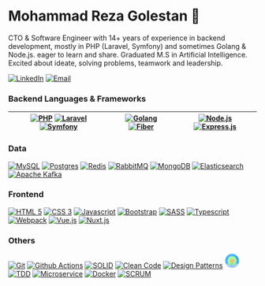 # Mohammad Reza Golestan 👋
CTO & Software Engineer with 14+ years of experience in backend development, mostly in PHP (Laravel, Symfony) and sometimes Golang & Node.js. eager to learn and share. Graduated M.S in Artificial Intelligence. Excited about ideate, solving problems, teamwork and leadership.

[![LinkedIn](https://img.shields.io/badge/linkedin-f0f0f0?&style=for-the-badge&logo=linkedin&logoColor=white&color=0e76a8)](https://www.linkedin.com/in/mrezagolestan/)
[![Email](https://img.shields.io/badge/email-f0f0f0?&style=for-the-badge&logo=email&logoColor=white&color=ea4335)](mailto:mreza_golestan@live.com) 

### Backend Languages & Frameworks
|<a href="https://php.net/" target="_blank" rel="noreferrer"><img src="https://www.vectorlogo.zone/logos/php/php-icon.svg" alt="PHP" title="PHP" width="60" height="60"/></a> <a href="https://laravel.com/" target="_blank" rel="noreferrer"><img src="https://www.vectorlogo.zone/logos/laravel/laravel-icon.svg" alt="Laravel" title="Laravel" width="30" height="30"/></a> <a href="https://symfony/" target="_blank" rel="noreferrer"><img src="https://www.vectorlogo.zone/logos/symfony/symfony-icon.svg" alt="Symfony" title="Symfony" width="30" height="30"/></a> | <a href="https://go.dev/" target="_blank" rel="noreferrer"><img src="https://www.vectorlogo.zone/logos/golang/golang-icon.svg" alt="Golang" title="Golang" width="60" height="60"/></a> <a href="https://gofiber.io/" target="_blank" rel="noreferrer"><img src="https://raw.githubusercontent.com/gofiber/docs/master/static/img/logo.svg" alt="Fiber" title="Fiber" width="40" height="40"/></a> | <a href="https://nodejs.org/" target="_blank" rel="noreferrer"><img src="https://www.svgrepo.com/show/452075/node-js.svg" alt="Node.js" title="Node.js" width="60" height="60"/></a> <a href="https://expressjs.org/" target="_blank" rel="noreferrer"><img src="https://www.vectorlogo.zone/logos/expressjs/expressjs-icon.svg" alt="Express.js" title="Express.js" width="25" height="25"/></a>|
|---|---|---|

### Data
<a href="https://mysql.com/" target="_blank" rel="noreferrer"><img src="https://www.vectorlogo.zone/logos/mysql/mysql-icon.svg" alt="MySQL" title="MySQL" width="30" height="30"/></a>
<a href="https://postgresql.org/" target="_blank" rel="noreferrer"><img src="https://www.vectorlogo.zone/logos/postgresql/postgresql-icon.svg" alt="Postgres" title="Postgres" width="30" height="30"/></a>
<a href="https://redis" target="_blank" rel="noreferrer"><img src="https://www.vectorlogo.zone/logos/redis/redis-icon.svg" alt="Redis" title="Redis" width="30" height="30"/></a>
<a href="https://rabbitmq.com" target="_blank" rel="noreferrer"><img src="https://www.vectorlogo.zone/logos/rabbitmq/rabbitmq-icon.svg" alt="RabbitMQ" title="RabbitMQ" width="30" height="30"/></a>
<a href="https://mongodb" target="_blank" rel="noreferrer"><img src="https://www.vectorlogo.zone/logos/mongodb/mongodb-icon.svg" alt="MongoDB" title="MongoDB" width="30" height="30"/></a>
<a href="https://elastic.co" target="_blank" rel="noreferrer"><img src="https://www.vectorlogo.zone/logos/elastic/elastic-icon.svg" alt="Elasticsearch" title="Elasticsearch" width="30" height="30"/></a>
<a href="https://kafka.apache.org" target="_blank" rel="noreferrer"><img src="https://www.vectorlogo.zone/logos/apache_kafka/apache_kafka-icon.svg" alt="Apache Kafka" title="Apache Kafka" width="30" height="30"/></a>

### Frontend
<a href="https://www.w3.org/html/" target="_blank" rel="noreferrer"><img src="https://www.vectorlogo.zone/logos/w3_html5/w3_html5-icon.svg" alt="HTML 5" title="HTML 5" width="30" height="30"/></a>
<a href="https://www.w3schools.com/css/" target="_blank" rel="noreferrer"><img src="https://www.vectorlogo.zone/logos/w3_css/w3_css-icon.svg" alt="CSS 3" title="CSS 3" width="30" height="30"/></a>
<a href="https://developer.mozilla.org/en-US/docs/Web/JavaScript" target="_blank" rel="noreferrer"><img src="https://www.vectorlogo.zone/logos/javascript/javascript-icon.svg" alt="Javascript" title="Javascript" width="30" height="30"/></a>
<a href="https://getbootstrap.com" target="_blank" rel="noreferrer"><img src="https://www.vectorlogo.zone/logos/getbootstrap/getbootstrap-icon.svg" alt="Bootstrap" title="Bootstrap" width="30" height="30"/></a>
<a href="https://sass-lang.com" target="_blank" rel="noreferrer"><img src="https://www.vectorlogo.zone/logos/sass-lang/sass-lang-icon.svg" alt="SASS" title="SASS" width="30" height="30"/></a>
<a href="https://www.typescriptlang.org/" target="_blank" rel="noreferrer"><img src="https://www.vectorlogo.zone/logos/typescriptlang/typescriptlang-icon.svg" alt="Typescript" title="Typescript" width="30" height="30"/></a>
<a href="https://webpack.js.org" target="_blank" rel="noreferrer"><img src="https://www.vectorlogo.zone/logos/js_webpack/js_webpack-icon.svg" alt="Webpack" title="Webpack" width="30" height="30"/></a>
<a href="https://vuejs.org" target="_blank" rel="noreferrer"><img src="https://www.vectorlogo.zone/logos/vuejs/vuejs-icon.svg" alt="Vue.js" title="Vue.js" width="30" height="30"/></a>
<a href="https://nuxt.com" target="_blank" rel="noreferrer"><img src="https://www.vectorlogo.zone/logos/nuxtjs/nuxtjs-icon.svg" alt="Nuxt.js" title="Nuxt.js" width="30" height="30"/></a>

### Others
<a href="https://git-scm.com/" target="_blank" rel="noreferrer"><img src="https://www.vectorlogo.zone/logos/git-scm/git-scm-icon.svg" alt="Git" title="Git" width="30" height="30"/></a>
<a href="https://github.com/features/actions" target="_blank" rel="noreferrer"><img src="https://blog.frankel.ch/assets/resources/github-actions-maven-releases/git-hub-actions.svg" alt="Github Actions" title="Github Actions" width="30" height="30"/></a>
<a href="https://en.wikipedia.org/wiki/SOLID" target="_blank" rel="noreferrer"><img src="https://www.svgrepo.com/show/445313/principles-solid.svg" alt="SOLID" title="SOLID" width="30" height="30"/></a>
<a href="https://www.amazon.com/Clean-Code-Handbook-Software-Craftsmanship/dp/0132350882" target="_blank" rel="noreferrer"><img src="https://www.svgrepo.com/show/97554/clean-code.svg" alt="Clean Code" title="Clean Code" width="30" height="30"/></a>
<a href="https://en.wikipedia.org/wiki/Design_Patterns" target="_blank" rel="noreferrer"><img src="https://refactoring.guru/images/patterns/content/index/full/patterns-01-2x.png?id=3c9d28bb5e9f11205b3878c6b9fcf566" alt="Design Patterns" title="Design Patterns" width="30" height="30"/></a>
<a href="https://blog.cleancoder.com/uncle-bob/2012/08/13/the-clean-architecture.html" target="_blank" rel="noreferrer"><img src="https://github.com/mrezagolestan/mrezagolestan/blob/main/clean.png" alt="Clean Architecture" title="Clean Architecture" width="30" height="30"/></a>
<a href="https://en.wikipedia.org/wiki/Test-driven_development" target="_blank" rel="noreferrer"><img src="https://www.baeldung.com/wp-content/uploads/sites/4/2021/02/tdd.svg" alt="TDD" title="TDD" width="30" height="30"/></a>
<a href="https://microservices.io/" target="_blank" rel="noreferrer"><img src="https://uxwing.com/wp-content/themes/uxwing/download/business-professional-services/microservice-icon.png" alt="Microservice" title="Microservice" width="30" height="30"/></a>
<a href="https://docker.com/" target="_blank" rel="noreferrer"><img src="https://www.vectorlogo.zone/logos/docker/docker-icon.svg" alt="Docker" title="Docker" width="30" height="30"/></a>
<a href="https://scrum.org/" target="_blank" rel="noreferrer"><img src="https://www.svgrepo.com/show/372946/scrum.svg" alt="SCRUM" title="SCRUM" width="30" height="30"/></a>
